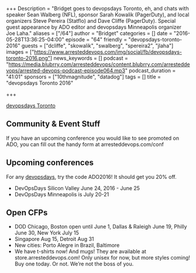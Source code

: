 +++
Description = "Bridget goes to devopsdays Toronto, eh, and chats with speaker Sean Walberg (NFL), sponsor Sarah Kowalik (PagerDuty), and local organizers Steve Pereira (Statflo) and Dave Cliffe (PagerDuty). Special guest appearance by ADO editor and devopsdays Minneapolis organizer Joe Laha."
aliases = ["/64"]
author = "Bridget"
categories = []
date = "2016-05-28T13:36:25-04:00"
episode = "64"
friendly = "devopsdays-toronto-2016"
guests = ["dcliffe", "skowalik", "swalberg", "spereira2", "jlaha"]
images = ["https://www.arresteddevops.com/img/social/fb/devopsdays-toronto-2016.png"]
news_keywords = []
podcast = "https://media.blubrry.com/arresteddevops/content.blubrry.com/arresteddevops/arrested-devops-podcast-episode064.mp3"
podcast_duration = "41:01"
sponsors = ["10thmagnitude", "datadog"]
tags = []
title = "devopsdays Toronto 2016"

+++

[devopsdays Toronto](http://www.devopsdays.org/events/2016-toronto/)

## Community & Event Stuff
If you have an upcoming conference you would like to see promoted on ADO, you can fill out the handy form at arresteddevops.com/conf

## Upcoming conferences

For any [devopsdays](http://devopsdays.org), try the code ADO2016! It should get you 20% off.

* DevOpsDays Silicon Valley June 24, 2016 - June 25
* DevOpsDays Minneapolis is July 20-21

## Open CFPs

* DOD Chicago, Boston open until June 1, Dallas & Raleigh June 19, Philly June 30,
New York July 15
* Singapore Aug 15, Detroit Aug 31
* New cities: Porto Alegre in Brazil, Baltimore
* We have t-shirts now! And mugs! They are available at store.arresteddevops.com! Only unisex for now, but more styles coming! Buy one today. Or not. We’re not the boss of you.

